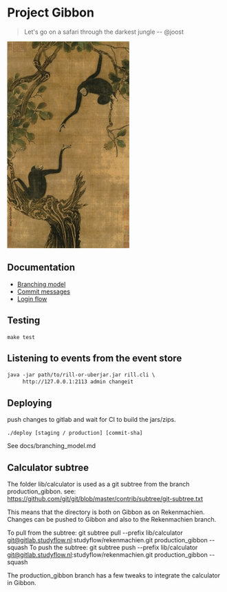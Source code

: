# Project Gibbon

> Let's go on a safari through the darkest jungle -- @joost

![](docs/Yi-Yuanji-Two-gibbons-in-an-oak-tree.jpg)


## Documentation

* [Branching model](docs/branching_model.md)
* [Commit messages](docs/commits.md)
* [Login flow](docs/login_flow.md)
## Testing

    make test

## Listening to events from the event store

    java -jar path/to/rill-or-uberjar.jar rill.cli \
         http://127.0.0.1:2113 admin changeit

## Deploying

push changes to gitlab and wait for CI to build the jars/zips.

    ./deploy [staging / production] [commit-sha]

See docs/branching_model.md


## Calculator subtree
The folder lib/calculator is used as a git subtree from the branch
production_gibbon.
see: https://github.com/git/git/blob/master/contrib/subtree/git-subtree.txt

This means that the directory is both on Gibbon as on Rekenmachien.
Changes can be pushed to Gibbon and also to the Rekenmachien branch.

To pull from the subtree:
    git subtree pull --prefix lib/calculator git@gitlab.studyflow.nl:studyflow/rekenmachien.git production_gibbon --squash
To push the subtree:
    git subtree push --prefix lib/calculator git@gitlab.studyflow.nl:studyflow/rekenmachien.git production_gibbon --squash

The production_gibbon branch has a few tweaks to integrate the
calculator in Gibbon.
